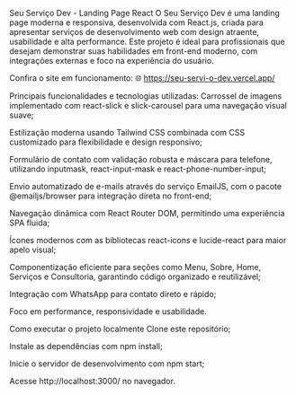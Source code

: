 Seu Serviço Dev - Landing Page React
O Seu Serviço Dev é uma landing page moderna e responsiva, desenvolvida com React.js, criada para apresentar serviços de desenvolvimento web com design atraente, usabilidade e alta performance. Este projeto é ideal para profissionais que desejam demonstrar suas habilidades em front-end moderno, com integrações externas e foco na experiência do usuário.

Confira o site em funcionamento:
🌐 https://seu-servi-o-dev.vercel.app/

Principais funcionalidades e tecnologias utilizadas:
Carrossel de imagens implementado com react-slick e slick-carousel para uma navegação visual suave;

Estilização moderna usando Tailwind CSS combinada com CSS customizado para flexibilidade e design responsivo;

Formulário de contato com validação robusta e máscara para telefone, utilizando inputmask, react-input-mask e react-phone-number-input;

Envio automatizado de e-mails através do serviço EmailJS, com o pacote @emailjs/browser para integração direta no front-end;

Navegação dinâmica com React Router DOM, permitindo uma experiência SPA fluida;

Ícones modernos com as bibliotecas react-icons e lucide-react para maior apelo visual;

Componentização eficiente para seções como Menu, Sobre, Home, Serviços e Consultoria, garantindo código organizado e reutilizável;

Integração com WhatsApp para contato direto e rápido;

Foco em performance, responsividade e usabilidade.

Como executar o projeto localmente
Clone este repositório;

Instale as dependências com npm install;

Inicie o servidor de desenvolvimento com npm start;

Acesse http://localhost:3000/ no navegador.
